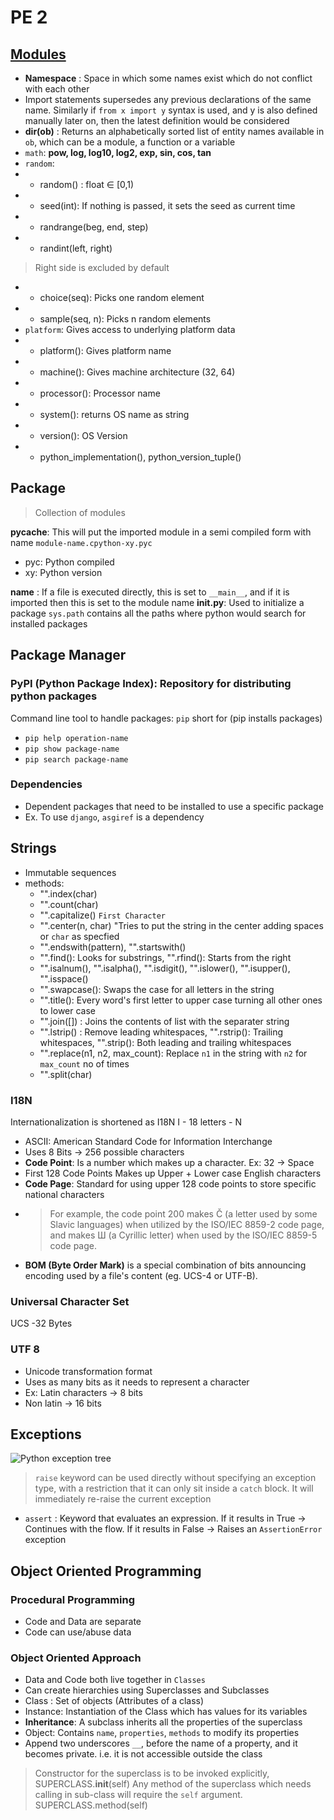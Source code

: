 # PE 2

## [Modules](https://docs.python.org/3/py-modindex.html)

- **Namespace** : Space in which some names exist which do not conflict with each other
- Import statements supersedes any previous declarations of the same name. Similarly if `from x import y` syntax is used, and y is also defined manually later on, then the latest definition would be considered
- **dir(ob)** : Returns an alphabetically sorted list of entity names available in `ob`, which can be a module, a function or a variable
- `math`: **pow, log, log10, log2, exp, sin, cos, tan**
- `random`: 
- - random() : float ∈ [0,1)
- - seed(int): If nothing is passed, it sets the seed as current time
- - randrange(beg, end, step)
- - randint(left, right)
> Right side is excluded by default
- - choice(seq): Picks one random element
- - sample(seq, n): Picks n random elements
- `platform`: Gives access to underlying platform data
- - platform(): Gives platform name
- - machine(): Gives machine architecture (32, 64)
- - processor(): Processor name
- - system(): returns OS name as string
- - version(): OS Version
- - python_implementation(), python_version_tuple()

## Package 

> Collection of modules

**__pycache__**: This will put the imported module in a semi compiled form with name `module-name.cpython-xy.pyc`
- pyc: Python compiled
- xy: Python version

**__name__** : If a file is executed directly, this is set to `__main__`, and if it is imported then this is set to the module name
**__init__.py**: Used to initialize a package
`sys.path` contains all the paths where python would search for installed packages

## Package Manager

### PyPI (Python Package Index): Repository for distributing python packages

Command line tool to handle packages: `pip` short for (pip installs packages)
- `pip help operation-name`
- `pip show package-name`
- `pip search package-name`


### Dependencies
- Dependent packages that need to be installed to use a specific package
- Ex. To use `django`, `asgiref` is a dependency

## Strings

- Immutable sequences
- methods:
  - "".index(char)
  - "".count(char)
  - "".capitalize() `First Character`
  - "".center(n, char) "Tries to put the string in the center adding spaces or `char` as specfied
  - "".endswith(pattern), "".startswith()
  - "".find(): Looks for substrings, "".rfind(): Starts from the right
  - "".isalnum(), "".isalpha(), "".isdigit(), "".islower(), "".isupper(), "".isspace()
  - "".swapcase(): Swaps the case for all letters in the string
  - "".title(): Every word's first letter to upper case turning all other ones to lower case
  - "<sep>".join([]) : Joins the contents of list with the separater string
  - "".lstrip() : Remove leading whitespaces, "".rstrip(): Trailing whitespaces, "".strip(): Both leading and trailing whitespaces
  - "".replace(n1, n2, max_count): Replace `n1` in the string with `n2` for `max_count` no of times
  - "".split(char)

### I18N
Internationalization is shortened as I18N 
I - 18 letters - N

- ASCII: American Standard Code for Information Interchange
- Uses 8 Bits -> 256 possible characters
- **Code Point**: Is a number which makes up a character. Ex: 32 -> Space
- First 128 Code Points Makes up Upper + Lower case English characters
- **Code Page**: Standard for using upper 128 code points to store specific national characters
- > For example, the code point 200 makes Č (a letter used by some Slavic languages) when utilized by the ISO/IEC 8859-2 code page, and makes Ш (a Cyrillic letter) when used by the ISO/IEC 8859-5 code page.
- **BOM (Byte Order Mark)** is a special combination of bits announcing encoding used by a file's content (eg. UCS-4 or UTF-B).

### Universal Character Set

UCS -32 Bytes

### UTF 8

- Unicode transformation format
- Uses as many bits as it needs to represent a character
- Ex: Latin characters -> 8 bits
- Non latin -> 16 bits

## Exceptions

![Python exception tree](https://user-images.githubusercontent.com/43227329/157039228-1c0590f1-06ae-46de-a0ea-846525b31cf9.png)

> `raise` keyword can be used directly without specifying an exception type, with a restriction that it can only sit inside a `catch` block. It will immediately re-raise the current exception
  
- `assert` : Keyword that evaluates an expression. If it results in True -> Continues with the flow. If it results in False -> Raises an `AssertionError` exception
  
  
## Object Oriented Programming

### Procedural Programming

- Code and Data are separate
- Code can use/abuse data

### Object Oriented Approach

- Data and Code both live together in `Classes`
- Can create hierarchies using Superclasses and Subclasses
- Class : Set of objects (Attributes of a class)
- Instance: Instantiation of the Class which has values for its variables
- **Inheritance**: A subclass inherits all the properties of the superclass
- Object: Contains `name`, `properties`, `methods` to modify its properties
- Append two underscores `__`, before the name of a property, and it becomes private. i.e. it is not accessible outside the class

> Constructor for the superclass is to be invoked explicitly, SUPERCLASS.__init__(self)
> Any method of the superclass which needs calling in sub-class will require the `self` argument. SUPERCLASS.method(self)
  
